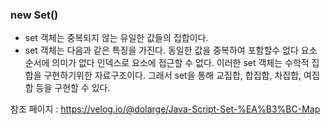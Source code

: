 ### new Set()

+ set 객체는 중복되지 않는 유일한 값들의 집합이다.
+ set 객체는 다음과 같은 특징을 가진다.
동일한 값을 중복하여 포함할수 없다
요소 순서에 의미가 없다
인덱스로 요소에 접근할 수 없다.
이러한 set 객체는 수학적 집합을 구현하기위한 자료구조이다.
그래서 set을 통해 교집합, 합집합, 차집합, 여집합 등을 구현할 수 있다.

참조 페이지 : <https://velog.io/@dolarge/Java-Script-Set-%EA%B3%BC-Map>
